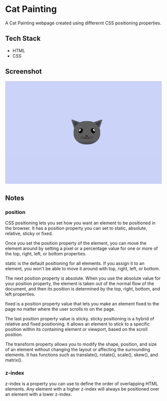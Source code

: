 # Cat Painting

A Cat Painting webpage created using differernt CSS positioning properties.

## Tech Stack

- HTML
- CSS

## Screenshot
![Cat Painting Screenshot](../assets/images/screenshots/cat-painting.png)

## Notes

### position
CSS positioning lets you set how you want an element to be positioned in the browser. It has a position property you can set to static, absolute, relative, sticky or fixed.

Once you set the position property of the element, you can move the element around by setting a pixel or a percentage value for one or more of the top, right, left, or bottom properties.

static is the default positioning for all elements. If you assign it to an element, you won't be able to move it around with top, right, left, or bottom.

The next position property is absolute. When you use the absolute value for your position property, the element is taken out of the normal flow of the document, and then its position is determined by the top, right, bottom, and left properties.


fixed is a position property value that lets you make an element fixed to the page no matter where the user scrolls to on the page.

The last position property value is sticky. sticky positioning is a hybrid of relative and fixed positioning. It allows an element to stick to a specific position within its containing element or viewport, based on the scroll position.


The transform property allows you to modify the shape, position, and size of an element without changing the layout or affecting the surrounding elements. It has functions such as translate(), rotate(), scale(), skew(), and matrix().


### z-index 
z-index is a property you can use to define the order of overlapping HTML elements. Any element with a higher z-index will always be positioned over an element with a lower z-index.